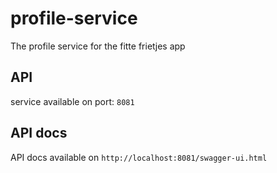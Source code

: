 # profile-service
The profile service for the fitte frietjes app


## API
service available on port: `8081`

## API docs
API docs available on `http://localhost:8081/swagger-ui.html`